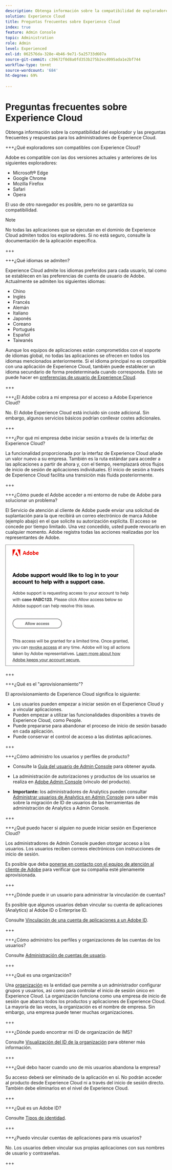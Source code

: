 ```yaml
---
description: Obtenga información sobre la compatibilidad de exploradores, y consulte las preguntas frecuentes y sus respuestas para administradores de Adobe Experience Cloud.
solution: Experience Cloud
title: Preguntas frecuentes sobre Experience Cloud
index: true
feature: Admin Console
topic: Administration
role: Admin
level: Experienced
exl-id: 062576da-328e-4b46-9e71-5a25733d607a
source-git-commit: c39672f0d8a0fd353b275b2ecd095ada1e2bf744
workflow-type: tm+mt
source-wordcount: '684'
ht-degree: 69%

---
```


# Preguntas frecuentes sobre Experience Cloud

Obtenga información sobre la compatibilidad del explorador y las preguntas frecuentes y respuestas para los administradores de Experience Cloud.

+++¿Qué exploradores son compatibles con Experience Cloud?

Adobe es compatible con las dos versiones actuales y anteriores de los siguientes exploradores:

* Microsoft® Edge
* Google Chrome
* Mozilla Firefox
* Safari
* Opera

El uso de otro navegador es posible, pero no se garantiza su compatibilidad.

>[!NOTE]
>
>No todas las aplicaciones que se ejecutan en el dominio de Experience Cloud admiten todos los exploradores. Si no está seguro, consulte la documentación de la aplicación específica.

+++

+++¿Qué idiomas se admiten?

Experience Cloud admite los idiomas preferidos para cada usuario, tal como se establecen en las preferencias de cuenta de usuario de Adobe. Actualmente se admiten los siguientes idiomas:

* Chino
* Inglés
* Francés
* Alemán
* Italiano
* Japonés
* Coreano
* Portugués
* Español
* Taiwanés

Aunque los equipos de aplicaciones están comprometidos con el soporte de idiomas global, no todas las aplicaciones se ofrecen en todos los idiomas mencionados anteriormente. Si el idioma principal no es compatible con una aplicación de Experience Cloud, también puede establecer un idioma secundario de forma predeterminada cuando corresponda. Esto se puede hacer en [preferencias de usuario de Experience Cloud](https://experience.adobe.com/preferences).

+++

+++¿El Adobe cobra a mi empresa por el acceso a Adobe Experience Cloud?

No. El Adobe Experience Cloud está incluido sin coste adicional. Sin embargo, algunos servicios básicos podrían conllevar costes adicionales.

+++

+++¿Por qué mi empresa debe iniciar sesión a través de la interfaz de Experience Cloud?

La funcionalidad proporcionada por la interfaz de Experience Cloud añade un valor nuevo a su empresa. También es la ruta estándar para acceder a las aplicaciones a partir de ahora y, con el tiempo, reemplazará otros flujos de inicio de sesión de aplicaciones individuales. El inicio de sesión a través de Experience Cloud facilita una transición más fluida posteriormente.

+++

+++¿Cómo puede el Adobe acceder a mi entorno de nube de Adobe para solucionar un problema?

El Servicio de atención al cliente de Adobe puede enviar una solicitud de suplantación para la que recibirá un correo electrónico de marca Adobe (ejemplo abajo) en el que solicite su autorización explícita. El acceso se concede por tiempo limitado. Una vez concedido, usted puede revocarlo en cualquier momento. Adobe registra todas las acciones realizadas por los representantes de Adobe.

![Caso de soporte de Adobe](../assets/support-email.png)

+++

+++¿Qué es el &quot;aprovisionamiento&quot;?

El aprovisionamiento de Experience Cloud significa lo siguiente:

* Los usuarios pueden empezar a iniciar sesión en el Experience Cloud y a vincular aplicaciones.
* Pueden empezar a utilizar las funcionalidades disponibles a través de Experience Cloud, como People.
* Puede prepararse para abandonar el proceso de inicio de sesión basado en cada aplicación.
* Puede conservar el control de acceso a las distintas aplicaciones.

+++

+++¿Cómo administro los usuarios y perfiles de producto?

* Consulte la [Guía del usuario de Admin Console](https://helpx.adobe.com/es/enterprise/admin-guide.html) para obtener ayuda.

* La administración de autorizaciones y productos de los usuarios se realiza en [Adobe Admin Console](https://adminconsole.adobe.com/enterprise) (vínculo del producto).

* **Importante:** los administradores de Analytics pueden consultar [Administrar usuarios de Analytics en Admin Console](https://experienceleague.adobe.com/docs/analytics/admin/user-product-management/migrate-users/c-migration-tool.html) para saber más sobre la migración de ID de usuarios de las herramientas de administración de Analytics a Admin Console.

+++

+++¿Qué puedo hacer si alguien no puede iniciar sesión en Experience Cloud?

Los administradores de Admin Console pueden otorgar acceso a los usuarios. Los usuarios reciben correos electrónicos con instrucciones de inicio de sesión.

Es posible que deba [ponerse en contacto con el equipo de atención al cliente de Adobe](https://experienceleague.adobe.com/?support-solution=General&amp;lang=es#support) para verificar que su compañía esté plenamente aprovisionada.

+++

+++¿Dónde puede ir un usuario para administrar la vinculación de cuentas?

Es posible que algunos usuarios deban vincular su cuenta de aplicaciones (Analytics) al Adobe ID o Enterprise ID.

Consulte [Vinculación de una cuenta de aplicaciones a un Adobe ID](../administration/organizations.md).

+++

+++¿Cómo administro los perfiles y organizaciones de las cuentas de los usuarios?

Consulte [Administración de cuentas de usuario](../administration/organizations.md).

+++

+++¿Qué es una organización?

Una [organización](../administration/organizations.md) es la entidad que permite a un administrador configurar grupos y usuarios, así como para controlar el inicio de sesión único en Experience Cloud. La organización funciona como una empresa de inicio de sesión que abarca todos los productos y aplicaciones de Experience Cloud. La mayoría de las veces, la organización es el nombre de empresa. Sin embargo, una empresa puede tener muchas organizaciones.

+++

+++¿Dónde puedo encontrar mi ID de organización de IMS?

Consulte [Visualización del ID de la organización](../administration/organizations.md) para obtener más información.

+++

+++¿Qué debo hacer cuando uno de mis usuarios abandona la empresa?

Su acceso deberá ser eliminado de la aplicación en sí. No podrán acceder al producto desde Experience Cloud ni a través del inicio de sesión directo. También debe eliminarlos en el nivel de Experience Cloud.

+++

+++¿Qué es un Adobe ID?

Consulte [Tipos de identidad](https://helpx.adobe.com/es/enterprise/using/identity.html).

+++

+++¿Puedo vincular cuentas de aplicaciones para mis usuarios?

No. Los usuarios deben vincular sus propias aplicaciones con sus nombres de usuario y contraseñas.

+++
